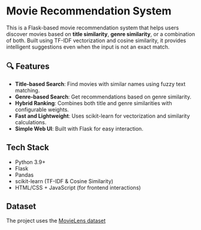 # Movie Recommendation System

This is a Flask-based movie recommendation system that helps users discover movies based on **title similarity**, **genre similarity**, or a combination of both. Built using TF-IDF vectorization and cosine similarity, it provides intelligent suggestions even when the input is not an exact match.

## 🔍 Features

- **Title-based Search**: Find movies with similar names using fuzzy text matching.
- **Genre-based Search**: Get recommendations based on genre similarity.
- **Hybrid Ranking**: Combines both title and genre similarities with configurable weights.
- **Fast and Lightweight**: Uses scikit-learn for vectorization and similarity calculations.
- **Simple Web UI**: Built with Flask for easy interaction.

## Tech Stack

- Python 3.9+
- Flask
- Pandas
- scikit-learn (TF-IDF & Cosine Similarity)
- HTML/CSS + JavaScript (for frontend interactions)

## Dataset

The project uses the [MovieLens dataset](https://grouplens.org/datasets/movielens/)


